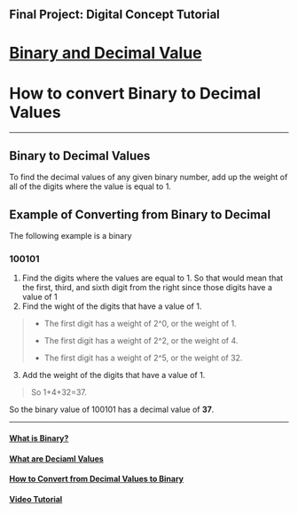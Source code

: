 
## Final Project: Digital Concept Tutorial

# [Binary and Decimal Value](README.md)

# How to convert Binary to Decimal Values
---

## Binary to Decimal Values
 
To find the decimal values of any given binary number, add up the weight of all of the digits where the value is equal to 1.

## Example of Converting from Binary to Decimal

The following example is a binary

### 100101

1. Find the digits where the values are equal to 1. So that would mean that the first, third, and sixth digit from the right since those digits have a value of 1
2. Find the wight of the digits that have a value of 1.

> * The first digit has a weight of 2^0, or the weight of 1.
>
> * The first digit has a weight of 2^2, or the weight of 4.
>
> * The first digit has a weight of 2^5, or the weight of 32.

3. Add the weight of the digits that have a value of 1.

> So 1+4+32=37.

So the binary value of 100101 has a decimal value of **37**.

---

#### [What is Binary?](Binary.md)

#### [What are Deciaml Values](Decimal.md)

#### [How to Convert from Decimal Values to Binary](D2B.md)

#### [Video Tutorial](https://youtu.be/b47QnQoFk50)

